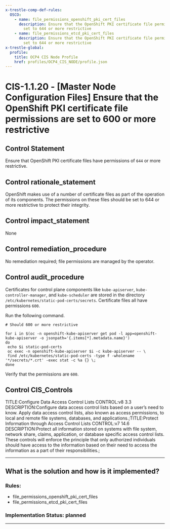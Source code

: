 ```yaml
---
x-trestle-comp-def-rules:
  OSCO:
    - name: file_permissions_openshift_pki_cert_files
      description: Ensure that the OpenShift PKI certificate file permissions are
        set to 644 or more restrictive
    - name: file_permissions_etcd_pki_cert_files
      description: Ensure that the OpenShift PKI certificate file permissions are
        set to 644 or more restrictive
x-trestle-global:
  profile:
    title: OCP4 CIS Node Profile
    href: profiles/OCP4_CIS_NODE/profile.json
---
```


# CIS-1.1.20 - \[Master Node Configuration Files\] Ensure that the OpenShift PKI certificate file permissions are set to 600 or more restrictive

## Control Statement

Ensure that OpenShift PKI certificate files have permissions of `644` or more restrictive.

## Control rationale_statement

OpenShift makes use of a number of certificate files as part of the operation of its components. The permissions on these files should be set to 644 or more restrictive to protect their integrity.

## Control impact_statement

None

## Control remediation_procedure

No remediation required; file permissions are managed by the operator.

## Control audit_procedure

Certificates for control plane components like `kube-apiserver`, `kube-controller-manager`, and `kube-scheduler` are stored in the directory `/etc/kubernetes/static-pod-certs/secrets`. Certificate files all have permissions `600`.

Run the following command.

```
# Should 600 or more restrictive

for i in $(oc -n openshift-kube-apiserver get pod -l app=openshift-kube-apiserver -o jsonpath='{.items[*].metadata.name}')
do
 echo $i static-pod-certs
 oc exec -n openshift-kube-apiserver $i -c kube-apiserver -- \
 find /etc/kubernetes/static-pod-certs -type f -wholename '*/secrets/*.crt' -exec stat -c %a {} \;
done
```

Verify that the permissions are `600`.

## Control CIS_Controls

TITLE:Configure Data Access Control Lists CONTROL:v8 3.3 DESCRIPTION:Configure data access control lists based on a user’s need to know. Apply data access control lists, also known as access permissions, to local and remote file systems, databases, and applications.;TITLE:Protect Information through Access Control Lists CONTROL:v7 14.6 DESCRIPTION:Protect all information stored on systems with file system, network share, claims, application, or database specific access control lists. These controls will enforce the principle that only authorized individuals should have access to the information based on their need to access the information as a part of their responsibilities.;

______________________________________________________________________

## What is the solution and how is it implemented?

<!-- For implementation status enter one of: implemented, partial, planned, alternative, not-applicable -->

<!-- Note that the list of rules under ### Rules: is read-only and changes will not be captured after assembly to JSON -->

<!-- Add control implementation description here for control: CIS-1.1.20 -->

### Rules:

  - file_permissions_openshift_pki_cert_files
  - file_permissions_etcd_pki_cert_files

### Implementation Status: planned

______________________________________________________________________
